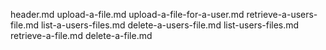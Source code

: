 header.md
upload-a-file.md
upload-a-file-for-a-user.md
retrieve-a-users-file.md
list-a-users-files.md
delete-a-users-file.md
list-users-files.md
retrieve-a-file.md
delete-a-file.md